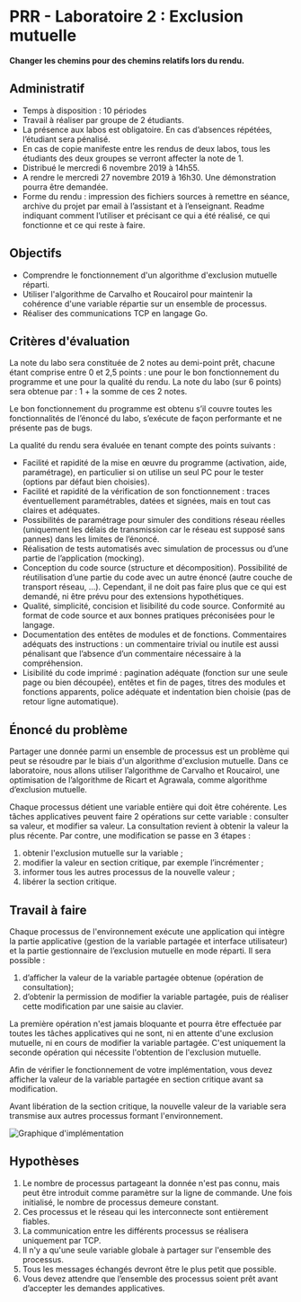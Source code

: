 # PRR - Laboratoire 2 : Exclusion mutuelle

**Changer les chemins pour des chemins relatifs lors du rendu.**

## Administratif

- Temps à disposition : 10 périodes
- Travail à réaliser par groupe de 2 étudiants.
- La présence aux labos est obligatoire. En cas d’absences répétées, l’étudiant sera pénalisé.
- En cas de copie manifeste entre les rendus de deux labos, tous les étudiants des deux groupes
se verront affecter la note de 1.
- Distribué le mercredi 6 novembre 2019 à 14h55.
- A rendre le mercredi 27 novembre 2019 à 16h30. Une démonstration pourra être demandée.
- Forme du rendu : impression des fichiers sources à remettre en séance, archive du projet par email à
l’assistant et à l’enseignant. Readme indiquant comment l’utiliser et précisant ce qui a été réalisé, ce
qui fonctionne et ce qui reste à faire.

## Objectifs

- Comprendre le fonctionnement d'un algorithme d'exclusion mutuelle réparti.
- Utiliser l'algorithme de Carvalho et Roucairol pour maintenir la cohérence d'une variable
répartie sur un ensemble de processus.
- Réaliser des communications TCP en langage Go.

## Critères d'évaluation

La note du labo sera constituée de 2 notes au demi-point prêt, chacune étant comprise entre 0 et 2,5
points : une pour le bon fonctionnement du programme et une pour la qualité du rendu. La note du
labo (sur 6 points) sera obtenue par : 1 + la somme de ces 2 notes.

Le bon fonctionnement du programme est obtenu s’il couvre toutes les fonctionnalités de l’énoncé du
labo, s’exécute de façon performante et ne présente pas de bugs.

La qualité du rendu sera évaluée en tenant compte des points suivants :

- Facilité et rapidité de la mise en œuvre du programme (activation, aide, paramétrage), en
particulier si on utilise un seul PC pour le tester (options par défaut bien choisies).
- Facilité et rapidité de la vérification de son fonctionnement : traces éventuellement
paramétrables, datées et signées, mais en tout cas claires et adéquates.
- Possibilités de paramétrage pour simuler des conditions réseau réelles (uniquement les délais
de transmission car le réseau est supposé sans pannes) dans les limites de l’énoncé.
- Réalisation de tests automatisés avec simulation de processus ou d’une partie de l’application
(mocking).
- Conception du code source (structure et décomposition). Possibilité de réutilisation d’une
partie du code avec un autre énoncé (autre couche de transport réseau, ...). Cependant, il ne
doit pas faire plus que ce qui est demandé, ni être prévu pour des extensions hypothétiques.
- Qualité, simplicité, concision et lisibilité du code source. Conformité au format de code source
et aux bonnes pratiques préconisées pour le langage.
- Documentation des entêtes de modules et de fonctions. Commentaires adéquats des
instructions : un commentaire trivial ou inutile est aussi pénalisant que l’absence d’un
commentaire nécessaire à la compréhension.
- Lisibilité du code imprimé : pagination adéquate (fonction sur une seule page ou bien
découpée), entêtes et fin de pages, titres des modules et fonctions apparents, police adéquate et
indentation bien choisie (pas de retour ligne automatique).

## Énoncé du problème

Partager une donnée parmi un ensemble de processus est un problème qui peut se résoudre par le biais
d'un algorithme d'exclusion mutuelle. Dans ce laboratoire, nous allons utiliser l’algorithme de
Carvalho et Roucairol, une optimisation de l’algorithme de Ricart et Agrawala, comme algorithme
d’exclusion mutuelle.

Chaque processus détient une variable entière qui doit être cohérente. Les tâches applicatives peuvent
faire 2 opérations sur cette variable : consulter sa valeur, et modifier sa valeur. La consultation revient
à obtenir la valeur la plus récente. Par contre, une modification se passe en 3 étapes :

1. obtenir l'exclusion mutuelle sur la variable ;
2. modifier la valeur en section critique, par exemple l’incrémenter ;
3. informer tous les autres processus de la nouvelle valeur ;
4. libérer la section critique.

## Travail à faire

Chaque processus de l'environnement exécute une application qui intègre la partie applicative (gestion
de la variable partagée et interface utilisateur) et la partie gestionnaire de l’exclusion mutuelle en
mode réparti. Il sera possible :

1. d’afficher la valeur de la variable partagée obtenue (opération de consultation);
2. d’obtenir la permission de modifier la variable partagée, puis de réaliser cette modification par
une saisie au clavier.

La première opération n'est jamais bloquante et pourra être effectuée par toutes les tâches applicatives
qui ne sont, ni en attente d'une exclusion mutuelle, ni en cours de modifier la variable partagée. C'est
uniquement la seconde opération qui nécessite l'obtention de l'exclusion mutuelle.

Afin de vérifier le fonctionnement de votre implémentation, vous devez afficher la valeur de la
variable partagée en section critique avant sa modification.

Avant libération de la section critique, la nouvelle valeur de la variable sera transmise aux autres
processus formant l'environnement.

![Graphique d'implémentation](img/GraphiqueImplémentation.png)

## Hypothèses

1. Le nombre de processus partageant la donnée n'est pas connu, mais peut être introduit comme
paramètre sur la ligne de commande. Une fois initialisé, le nombre de processus demeure constant.
2. Ces processus et le réseau qui les interconnecte sont entièrement fiables.
3. La communication entre les différents processus se réalisera uniquement par TCP.
4. Il n'y a qu'une seule variable globale à partager sur l'ensemble des processus.
5. Tous les messages échangés devront être le plus petit que possible.
6. Vous devez attendre que l’ensemble des processus soient prêt avant d’accepter les demandes
applicatives.

